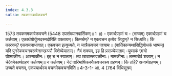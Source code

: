 ```yaml
---
index: 4.3.3
sutra: तवकममकावेकवचने

---
```

1573 तवकममकावेकवचने (5448 उपसंख्यानवार्तिकम्॥ 1 ॥) - एकार्थग्रहणं च - (भाष्यम्) एकार्थग्रहणं च कर्तव्यम्। एकार्थयोर्युष्मदस्मदोरिति वक्तव्यम्। किमर्थम्? न एकवचन इत्येव सिद्धम्? न सिध्यति। किं कारणम्? एकवचनाभावात्। एकवचन इत्युच्यते, न चात्रैकवचनं पश्यामः॥ (वार्तिकान्यथासिद्धिबोधकं भाष्यम्) यदि पुनरेकवचनपरत्वेनाण्खञ्ञौ विशेष्येयाताम्। नैवं शक्यम्, इह हि प्रसज्येयाताम् -युष्माकं छात्रो यौष्माकीणः। आस्माकीनः। इह च न स्याताम्। तव छात्रास्तावकीनाः। मामकीनाः। तस्मान्नैवं शक्यम्। न चेदेवमेकार्थग्रहणं कर्तव्यम्॥ न कर्तव्यम्। नेदं पारिभाषिकस्यैकवचनस्य ग्रहणम्। किं तर्हि? अन्वर्थग्रहणम्। उच्यते वचनम्, एकस्यार्थस्य वचनमेकवचनमिति॥ 4-3-1- आ. 4 (764 विधिसूत्रम्